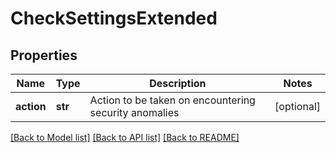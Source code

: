 # CheckSettingsExtended

## Properties
Name | Type | Description | Notes
------------ | ------------- | ------------- | -------------
**action** | **str** | Action to be taken on encountering security anomalies | [optional] 

[[Back to Model list]](../README.md#documentation-for-models) [[Back to API list]](../README.md#documentation-for-api-endpoints) [[Back to README]](../README.md)


